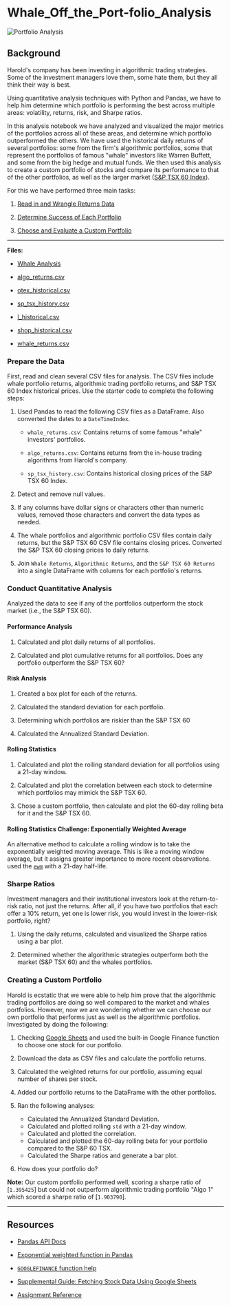 # Whale_Off_the_Port-folio_Analysis


![Portfolio Analysis](Resources/portfolio-analysis.png)

## Background

Harold's company has been investing in algorithmic trading strategies. Some of the investment managers love them, some hate them, but they all think their way is best.

Using quantitative analysis techniques with Python and Pandas, we have to help him determine which portfolio is performing the best across multiple areas: volatility, returns, risk, and Sharpe ratios.

In this analysis notebook we have analyzed and visualized the major metrics of the portfolios across all of these areas, and determine which portfolio outperformed the others. We have used the historical daily returns of several portfolios: some from the firm's algorithmic portfolios, some that represent the portfolios of famous "whale" investors like Warren Buffett, and some from the big hedge and mutual funds. We then used this analysis to create a custom portfolio of stocks and compare its performance to that of the other portfolios, as well as the larger market ([S&P TSX 60 Index](https://en.wikipedia.org/wiki/S%26P/TSX_60)).

For this we have performed three main tasks:

1. [Read in and Wrangle Returns Data](#Prepare-the-Data)

2. [Determine Success of Each Portfolio](#Conduct-Quantitative-Analysis)

3. [Choose and Evaluate a Custom Portfolio](#Create-a-Custom-Portfolio)

---

**Files:**

* [Whale Analysis](whale_analysis.ipynb)

* [algo_returns.csv](Resources/algo_returns.csv)

* [otex_historical.csv](Resources/otex_historical.csv)

* [sp_tsx_history.csv](Resources/sp_tsx_history.csv)

* [l_historical.csv](Resources/l_historical.csv)

* [shop_historical.csv](Resources/shop_historical.csv)

* [whale_returns.csv](Resources/whale_returns.csv)

### Prepare the Data

First, read and clean several CSV files for analysis. The CSV files include whale portfolio returns, algorithmic trading portfolio returns, and S&P TSX 60 Index historical prices. Use the starter code to complete the following steps:

1. Used Pandas to read the following CSV files as a DataFrame. Also converted the dates to a `DateTimeIndex`.

    * `whale_returns.csv`: Contains returns of some famous "whale" investors' portfolios.

    * `algo_returns.csv`: Contains returns from the in-house trading algorithms from Harold's company.

    * `sp_tsx_history.csv`: Contains historical closing prices of the S&P TSX 60 Index.

2. Detect and remove null values.

3. If any columns have dollar signs or characters other than numeric values, removed those characters and convert the data types as needed.

4. The whale portfolios and algorithmic portfolio CSV files contain daily returns, but the S&P TSX 60 CSV file contains closing prices. Converted the S&P TSX 60 closing prices to daily returns.

5. Join `Whale Returns`, `Algorithmic Returns`, and the `S&P TSX 60 Returns` into a single DataFrame with columns for each portfolio's returns.


### Conduct Quantitative Analysis

Analyzed the data to see if any of the portfolios outperform the stock market (i.e., the S&P TSX 60).

#### Performance Analysis

1. Calculated and plot daily returns of all portfolios.

2. Calculated and plot cumulative returns for all portfolios. Does any portfolio outperform the S&P TSX 60?

#### Risk Analysis

1. Created a box plot for each of the returns. 

2. Calculated the standard deviation for each portfolio. 

3. Determining which portfolios are riskier than the S&P TSX 60

4. Calculated the Annualized Standard Deviation.

#### Rolling Statistics

1. Calculated and plot the rolling standard deviation for all portfolios using a 21-day window.

2. Calculated and plot the correlation between each stock to determine which portfolios may mimick the S&P TSX 60.

3. Chose a custom portfolio, then calculate and plot the 60-day rolling beta for it and the S&P TSX 60.

#### Rolling Statistics Challenge: Exponentially Weighted Average

An alternative method to calculate a rolling window is to take the exponentially weighted moving average. This is like a moving window average, but it assigns greater importance to more recent observations. used the [`ewm`](https://pandas.pydata.org/pandas-docs/stable/reference/api/pandas.DataFrame.ewm.html) with a 21-day half-life.

### Sharpe Ratios

Investment managers and their institutional investors look at the return-to-risk ratio, not just the returns. After all, if you have two portfolios that each offer a 10% return, yet one is lower risk, you would invest in the lower-risk portfolio, right?

1. Using the daily returns, calculated and visualized the Sharpe ratios using a bar plot.

2. Determined whether the algorithmic strategies outperform both the market (S&P TSX 60) and the whales portfolios.

### Creating a Custom Portfolio

Harold is ecstatic that we were able to help him prove that the algorithmic trading portfolios are doing so well compared to the market and whales portfolios. However, now we are wondering whether we can choose our own portfolio that performs just as well as the algorithmic portfolios. Investigated by doing the following:

1. Checking [Google Sheets](https://docs.google.com/spreadsheets/) and used the built-in Google Finance function to choose one stock for our portfolio.

2. Download the data as CSV files and calculate the portfolio returns.

3. Calculated the weighted returns for our portfolio, assuming equal number of shares per stock.

4. Added our portfolio returns to the DataFrame with the other portfolios.

5. Ran the following analyses:

    * Calculated the Annualized Standard Deviation.
    * Calculated and plotted rolling `std` with a 21-day window.
    * Calculated and plotted the correlation.
    * Calculated and plotted the 60-day rolling beta for your portfolio compared to the S&P 60 TSX.
    * Calculated the Sharpe ratios and generate a bar plot.

4. How does your portfolio do?

**Note:** Our custom portfolio performed well, scoring a sharpe ratio of [`1.395425`] but could not outperform algorithmic trading portfolio "Algo 1" which scored a sharpe ratio of [`1.903790`].

---

## Resources

* [Pandas API Docs](https://pandas.pydata.org/pandas-docs/stable/reference/index.html)

* [Exponential weighted function in Pandas](https://pandas.pydata.org/pandas-docs/stable/reference/api/pandas.DataFrame.ewm.html)

* [`GOOGLEFINANCE` function help](https://support.google.com/docs/answer/3093281)

* [Supplemental Guide: Fetching Stock Data Using Google Sheets](../../../01-Lesson-Plans/04-Pandas/Supplemental/googlefinance_guide.md)
  
* [Assignment Reference](https://git.bootcampcontent.com/University-of-Toronto/UTOR-VIRT-FIN-PT-05-2023-U-LOLC)

